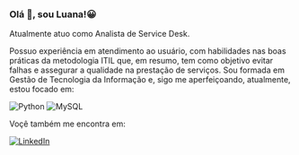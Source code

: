 ### Olá 👋, sou Luana!😀

Atualmente atuo como Analista de Service Desk.


Possuo experiência em atendimento ao usuário,  com habilidades nas boas práticas da metodologia ITIL que, em resumo, tem como objetivo evitar falhas e assegurar a qualidade na prestação de serviços.
Sou formada em Gestão de Tecnologia da Informação e, sigo me aperfeiçoando, atualmente, estou focado em:

![Python](https://img.shields.io/badge/python-3670A0?style=for-the-badge&logo=python&logoColor=ffdd54)  ![MySQL](https://img.shields.io/badge/mysql-%2300f.svg?style=for-the-badge&logo=mysql&logoColor=white)

Voçê também me encontra em:

<a href="https://www.linkedin.com/in/luana-tamaturgo-653ab61aa/">![LinkedIn](https://img.shields.io/badge/linkedin-%230077B5.svg?style=for-the-badge&logo=linkedin&logoColor=white)</a>
